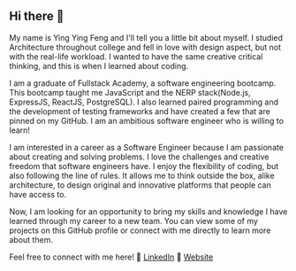 ## Hi there 👋

My name is Ying Ying Feng and I'll tell you a little bit about myself. I studied Architecture throughout college and fell in love with design aspect, but not with the real-life workload. I wanted to have the same creative critical thinking, and this is when I learned about coding.

I am a graduate of Fullstack Academy, a software engineering bootcamp. This bootcamp taught me JavaScript and the NERP stack(Node.js, ExpressJS, ReactJS, PostgreSQL). I also learned paired programming and the development of testing frameworks and have created a few that are pinned on my GitHub. I am an ambitious software engineer who is willing to learn!

I am interested in a career as a Software Engineer because I am passionate about creating and solving problems.  I love the challenges and creative freedom that software engineers have. I enjoy the flexibility of coding, but also following the line of rules. It allows me to think outside the box, alike architecture, to design original and innovative platforms that people can have access to.

Now, I am looking for an opportunity to bring my skills and knowledge I have learned through my career to a new team. You can view some of my projects on this GitHub profile or connect with me directly to learn more about them.

Feel free to connect with me here!
🌱 [LinkedIn](https://www.linkedin.com/in/yingyingfeng1/)
🌱 [Website](https://www.yingying-feng.com)


<!--
**yingying127/yingying127** is a ✨ _special_ ✨ repository because its `README.md` (this file) appears on your GitHub profile.

Here are some ideas to get you started:

- 🔭 I’m currently working on ...
- 🌱 I’m currently learning ...
- 👯 I’m looking to collaborate on ...
- 🤔 I’m looking for help with ...
- 💬 Ask me about ...
- 📫 How to reach me: ...
- 😄 Pronouns: ...
- ⚡ Fun fact: ...
-->
